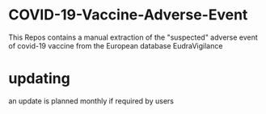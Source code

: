 # COVID-19-Vaccine-Adverse-Event
This Repos contains a manual extraction of the "suspected" adverse event of covid-19 vaccine from the European database EudraVigilance 

# updating
an update is planned monthly if required by users 

